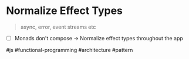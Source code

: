 # Normalize Effect Types
> async, error, event streams etc

- [ ] Monads don't compose -> Normalize effect types throughout the app

#js #functional-programming #architecture #pattern